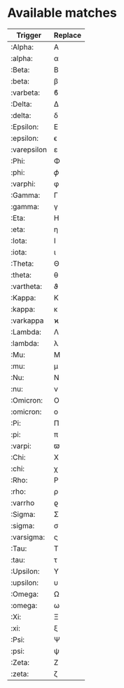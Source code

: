 # Available matches

| Trigger     | Replace   |
|-------------|-----------|
| :Alpha:     | Α         |
| :alpha:     | α         |
| :Beta:      | Β         |
| :beta:      | β         |
| :varbeta:   | ϐ         |
| :Delta:     | Δ         |
| :delta:     | δ         |
| :Epsilon:   | Ε         |
| :epsilon:   | ϵ         |
| :varepsilon | ε         |
| :Phi:       | Φ         |
| :phi:       | 𝜙         |
| :varphi:    | φ         |
| :Gamma:     | Γ         |
| :gamma:     | γ         |
| :Eta:       | Η         |
| :eta:       | η         |
| :Iota:      | Ι         |
| :iota:      | ι         |
| :Theta:     | Θ         |
| :theta:     | θ         |
| :vartheta:  | ϑ         |
| :Kappa:     | Κ         |
| :kappa:     | κ         |
| :varkappa   | ϰ         |
| :Lambda:    | Λ         |
| :lambda:    | λ         |
| :Mu:        | Μ         |
| :mu:        | μ         |
| :Nu:        | Ν         |
| :nu:        | ν         |
| :Omicron:   | Ο         |
| :omicron:   | ο         |
| :Pi:        | Π         |
| :pi:        | π         |
| :varpi:     | ϖ         |
| :Chi:       | Χ         |
| :chi:       | χ         |
| :Rho:       | Ρ         |
| :rho:       | ρ         |
| :varrho     | ϱ         |
| :Sigma:     | Σ         |
| :sigma:     | σ         |
| :varsigma:  | ς         |
| :Tau:       | Τ         |
| :tau:       | τ         |
| :Upsilon:   | Υ         |
| :upsilon:   | υ         |
| :Omega:     | Ω         |
| :omega:     | ω         |
| :Xi:        | Ξ         |
| :xi:        | ξ         |
| :Psi:       | Ψ         |
| :psi:       | ψ         |
| :Zeta:      | Ζ         |
| :zeta:      | ζ         |
